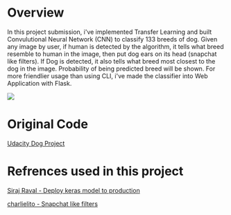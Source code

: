 # Overview

In this project submission, i've implemented Transfer Learning and built Convulutional Neural Network (CNN) to classify 133 breeds of dog. Given any image by user, if human is detected by the algorithm, it tells what breed resemble to human in the image, then put dog ears on its head (snapchat like filters). If Dog is detected, it also tells what breed most closest to the dog in the image. Probability of being predicted breed will be shown. For more friendlier usage than using CLI, i've made the classifier into Web Application with Flask.  

<img src=https://drive.google.com/file/d/1ZgxF8siVo-GMMnQlSfQSKCCBz5tMve0j/view>

# Original Code
<a href=https://github.com/udacity/dog-project>Udacity Dog Project</a>

# Refrences used in this project
<a href=https://github.com/udacity/dog-project> Siraj Raval - Deploy keras model to production</a>

<a href=https://github.com/charlielito/snapchat-filters-opencv> charlielito - Snapchat like filters </a>
